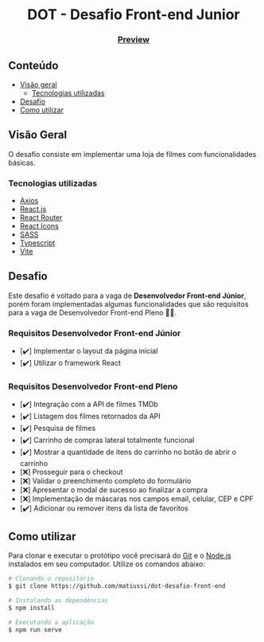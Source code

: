 <h1 align="center">DOT - Desafio Front-end Junior</h1>


<div align="center">
  <h3>
    <a href="https://dot-desafio-front-end.netlify.app/">
        Preview
    </a>
  </h3>
</div>


## Conteúdo

- [Visão geral](#visão-geral)
  - [Tecnologias utilizadas](#tecnologias-utilizadas)
- [Desafio](#desafio)
- [Como utilizar](#como-utilizar)


## Visão Geral

O desafio consiste em implementar uma loja de filmes com funcionalidades básicas. 

### Tecnologias utilizadas

- [Axios](https://github.com/axios/axios)
- [React.js](https://pt-br.reactjs.org/)
- [React Router](https://reactrouter.com/)
- [React Icons](https://reactrouter.com/)
- [SASS](https://sass-lang.com/)
- [Typescript](https://www.typescriptlang.org/)
- [Vite](https://vitejs.dev/)

## Desafio

Este desafio é voltado para a vaga de **Desenvolvedor Front-end Júnior**, porém foram implementadas algumas funcionalidades que são requisitos para a vaga de Desenvolvedor Front-end Pleno 👩‍💻.

### Requisitos Desenvolvedor Front-end Júnior

- [✔️] Implementar o layout da página inicial
- [✔️] Utilizar o framework React

### Requisitos Desenvolvedor Front-end Pleno

- [✔️] Integração com a API de filmes TMDb
- [✔️] Listagem dos filmes retornados da API
- [✔️] Pesquisa de filmes
- [✔️] Carrinho de compras lateral totalmente funcional
- [✔️] Mostrar a quantidade de itens do carrinho no botão de abrir o carrinho
- [❌] Prosseguir para o checkout
- [❌] Validar o preenchimento completo do formulário
- [❌] Apresentar o modal de sucesso ao finalizar a compra
- [❌] Implementação de máscaras nos campos email, celular, CEP e CPF
- [✔️] Adicionar ou remover itens da lista de favoritos


## Como utilizar 

Para clonar e executar o protótipo você precisará do [Git](https://git-scm.com) e o [Node.js](https://nodejs.org/en/download/) instalados em seu computador. Utilize os comandos abaixo:

```bash
# Clonando o repositório
$ git clone https://github.com/matiussi/dot-desafio-front-end

# Instalando as dependências
$ npm install

# Executando a aplicação
$ npm run serve
```

 

